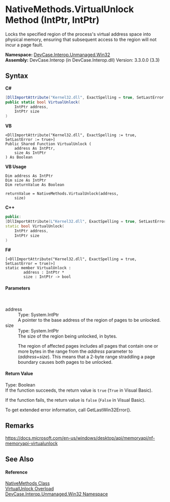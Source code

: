 # NativeMethods.VirtualUnlock Method (IntPtr, IntPtr)
 

Locks the specified region of the process's virtual address space into physical memory, ensuring that subsequent access to the region will not incur a page fault.

**Namespace:**&nbsp;<a href="N_DevCase_Interop_Unmanaged_Win32">DevCase.Interop.Unmanaged.Win32</a><br />**Assembly:**&nbsp;DevCase.Interop (in DevCase.Interop.dll) Version: 3.3.0.0 (3.3)

## Syntax

**C#**<br />
``` C#
[DllImportAttribute("Kernel32.dll", ExactSpelling = true, SetLastError = true)]
public static bool VirtualUnlock(
	IntPtr address,
	IntPtr size
)
```

**VB**<br />
``` VB
<DllImportAttribute("Kernel32.dll", ExactSpelling := true, SetLastError := true>]
Public Shared Function VirtualUnlock ( 
	address As IntPtr,
	size As IntPtr
) As Boolean
```

**VB Usage**<br />
``` VB Usage
Dim address As IntPtr
Dim size As IntPtr
Dim returnValue As Boolean

returnValue = NativeMethods.VirtualUnlock(address, 
	size)
```

**C++**<br />
``` C++
public:
[DllImportAttribute(L"Kernel32.dll", ExactSpelling = true, SetLastError = true)]
static bool VirtualUnlock(
	IntPtr address, 
	IntPtr size
)
```

**F#**<br />
``` F#
[<DllImportAttribute("Kernel32.dll", ExactSpelling = true, SetLastError = true)>]
static member VirtualUnlock : 
        address : IntPtr * 
        size : IntPtr -> bool 

```


#### Parameters
&nbsp;<dl><dt>address</dt><dd>Type: System.IntPtr<br />A pointer to the base address of the region of pages to be unlocked.</dd><dt>size</dt><dd>Type: System.IntPtr<br />The size of the region being unlocked, in bytes. 

 The region of affected pages includes all pages that contain one or more bytes in the range from the *address* parameter to (*address*+*size*). This means that a 2-byte range straddling a page boundary causes both pages to be unlocked.</dd></dl>

#### Return Value
Type: Boolean<br />If the function succeeds, the return value is `true` (`True` in Visual Basic). 

 If the function fails, the return value is `false` (`False` in Visual Basic). 

 To get extended error information, call GetLastWin32Error().

## Remarks
<a href="https://docs.microsoft.com/en-us/windows/desktop/api/memoryapi/nf-memoryapi-virtualunlock" target="_blank">https://docs.microsoft.com/en-us/windows/desktop/api/memoryapi/nf-memoryapi-virtualunlock</a>

## See Also


#### Reference
<a href="T_DevCase_Interop_Unmanaged_Win32_NativeMethods">NativeMethods Class</a><br /><a href="Overload_DevCase_Interop_Unmanaged_Win32_NativeMethods_VirtualUnlock">VirtualUnlock Overload</a><br /><a href="N_DevCase_Interop_Unmanaged_Win32">DevCase.Interop.Unmanaged.Win32 Namespace</a><br />